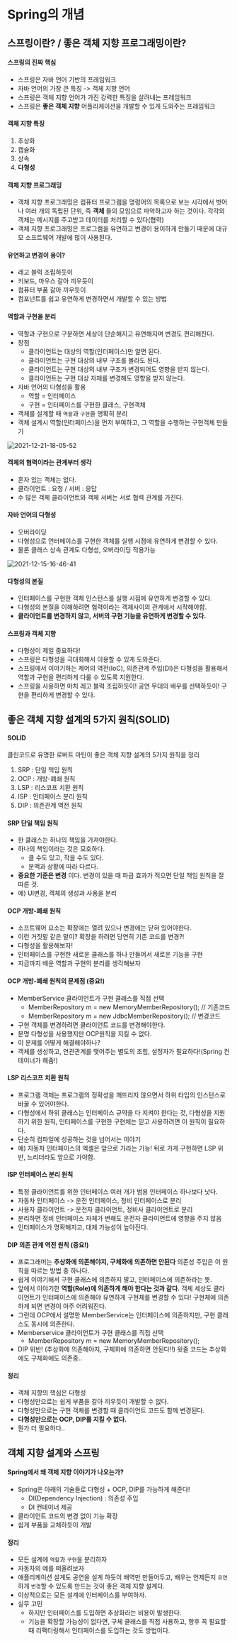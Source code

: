 # Spring의 개념

## 스프링이란? / 좋은 객체 지향 프로그래밍이란?

#### 스프링의 진짜 핵심
- 스프링은 자바 언어 기반의 프레임워크
- 자바 언어의 가장 큰 특징 -> 객체 지향 언어
- 스프링은 객체 지향 언어가 가진 강력한 특징을 살려내는 프레임워크
- 스프링은 __좋은 객체 지향__ 어플리케이션을 개발할 수 있게 도와주는 프레임워크

#### 객체 지향 특징
1. 추상화
2. 캡슐화
3. 상속
4. __다형성__

#### 객체 지향 프로그래밍
- 객체 지향 프로그래밍은 컴퓨터 프로그램을 명령어의 목록으로 보는 시각에서 벗어나 여러 개의 독립된 단위, 즉 __객체__ 들의 모임으로 파악하고자 하는 것이다. 각각의 객체는 메시지를 주고받고 데이터를 처리할 수 있다(협력)
- 객체 지향 프로그래밍은 프로그램을 유연하고 변경이 용이하게 만들기 때문에 대규모 소프트웨어 개발에 많이 사용된다.

#### 유연하고 변경이 용이?
- 레고 블럭 조립하듯이
- 키보드, 마우스 갈아 끼우듯이
- 컴퓨터 부품 갈아 끼우듯이
- 컴포넌트를 쉽고 유연하게 변경하면서 개발할 수 있는 방법

#### 역할과 구현을 분리
- 역할과 구현으로 구분하면 세상이 단순해지고 유연해지며 변경도 편리해진다.
- 장점
  -  클라이언트는 대상의 역할(인터페이스)만 알면 된다.
  -  클라이언트는 구현 대상의 내부 구조를 몰라도 된다.
  -  클라이언트는 구현 대상의 내부 구조가 변경되어도 영향을 받지 않는다.
  -  클라이언트는 구현 대상 자체를 변경해도 영향을 받지 않는다.
- 자바 언어의 다형성을 활용
  -  역할 = 인터페이스
  -  구현 = 인터페이스를 구현한 클래스, 구현객체
- 객체를 설계할 때 `역할`과 `구현`을 명확히 분리 
- 객체 설계시 역할(인터페이스)을 먼저 부여하고, 그 역할을 수행하는 구현객체 만들기

![2021-12-21-18-05-52](./pic/2021-12-21-18-05-52.png)




#### 객체의 협력이라는 관계부터 생각
- 혼자 있는 객체는 없다.
- 클라이언트 : 요청 / 서버 : 응답
- 수 많은 객체 클라이언트와 객체 서버는 서로 협력 관계를 가진다.

#### 자바 언어의 다형성
-  오버라이딩
-  다형성으로 언터페이스를 구현한 객체를 실행 시점에 유연하게 변경할 수 있다.
-  물론 클래스 상속 관계도 다형성, 오버라이딩 적용가능

![2021-12-15-16-46-41](./pic/2021-12-15-16-46-41.png)

#### 다형성의 본질
- 인터페이스를 구현한 객체 인스턴스를 실행 시점에 유연하게 변경할 수 있다.
- 다형성의 본질을 이해하려면 협력이라는 객체사이의 관계에서 시작해야함.
- __클라이언트를 변경하지 않고, 서버의 구현 기능을 유연하게 변경할 수 있다.__


#### 스프링과 객체 지향
- 다형성이 제일 중요하다!
- 스프링은 다형성을 극대화해서 이용할 수 있게 도와준다.
- 스프링에서 이야기하는 제어의 역전(IoC), 의존관계 주입(DI)은 다형성을 활용해서 역할과 구현을 편리하게 다룰 수 있도록 지원한다.
- 스프링을 사용하면 마치 레고 블럭 조립하듯이! 공연 무대의 배우를 선택하듯이! 구현을 편리하게 변경할 수 있다.

## 좋은 객체 지향 설계의 5가지 원칙(SOLID)

#### SOLID
클린코드로 유명한 로버트 마틴이 좋은 객체 지향 설계의 5가지 원칙을 정리
1. SRP : 단일 책임 원칙
2. OCP : 개방-폐쇄 원칙
3. LSP : 리스코프 치환 원칙
4. ISP : 인터페이스 분리 원칙
5. DIP : 의존관계 역전 원칙

#### SRP 단일 책임 원칙
- 한 클래스는 하나의 책임을 가져야한다.
- 하나의 책임이라는 것은 모호하다.
  -  클 수도 있고, 작을 수도 있다.
  -  문맥과 상황에 따라 다르다.
- __중요한 기준은 변경__ 이다. 변경이 있을 때 파급 효과가 적으면 단일 책임 원칙을 잘 따른 것.
- 예) UI변경, 객체의 생성과 사용을 분리 

#### OCP 개방-폐쇄 원칙
- 소프트웨어 요소는 확장에는 열려 있으나 변경에는 닫혀 있어야한다.
- 이런 거짓말 같은 말이? 확장을 하려면 당연히 기존 코드를 변경?!
- 다형성을 활용해보자!
- 인터페이스를 구현한 새로운 클래스를 하나 만들어서 새로운 기능을 구현
- 지금까지 배운 역할과 구현의 분리를 생각해보자

#### OCP 개방-폐쇄 원칙의 문제점 (중요!)
- MemberService 클라이언트가 구현 클래스를 직접 선택
  -  MemberRepository m = new MemoryMemberRepository(); // 기존코드
  -  MemberRepository m = new JdbcMemberRepository(); // 변경코드
- 구현 객체를 변경하려면 클라이언트 코드를 변경해야한다.
- 분명 다형성을 사용했지만 OCP원칙을 지킬 수 없다.
- 이 문제를 어떻게 해결해야하나?
- 객체를 생성하고, 연관관계를 맺어주는 별도의 조립, 설정자가 필요하다!(Spring 컨테이너가 해줌!)

#### LSP 리스코프 치환 원칙
- 프로그램 객체는 프로그램의 정확성을 깨뜨리지 않으면서 하위 타입의 인스턴스로 바꿀 수 있어야한다.
- 다형성에서 하위 클래스는 인터페이스 규약을 다 지켜야 한다는 것, 다형성을 지원하기 위한 원칙, 인터페이스를 구현한 구현체는 믿고 사용하려면 이 원칙이 필요하다.
- 단순히 컴파일에 성공하는 것을 넘어서는 이야기
- 예) 자동차 인터페이스의 엑셀은 앞으로 가라는 기능! 뒤로 가게 구현하면 LSP 위반, 느리더라도 앞으로 가야함.

#### ISP 인터페이스 분리 원칙
- 특정 클라이언트를 위한 인터페이스 여러 개가 범용 인터페이스 하나보다 낫다.
- 자동차 인터페이스 -> 운전 인터페이스, 정비 인터페이스로 분리
- 사용자 클라이언트 -> 운전자 클라이언트, 정비사 클라이언트로 분리
- 분리하면 정비 인터페이스 자체가 변해도 운전자 클라이언트에 영향을 주지 않음
- 인터페이스가 명확해지고, 대체 가능성이 높아진다.

#### DIP 의존 관계 역전 원칙 (중요!)
- 프로그래머는 __추상화에 의존해야지, 구체화에 의존하면 안된다__ 의존성 주입은 이 원칙을 따르는 방법 중 하나다.
- 쉽게 이야기해서 구현 클래스에 의존하지 말고, 인터페이스에 의존하라는 뜻.
- 앞에서 이야기한 __역할(Role)에 의존하게 해야 한다는 것과 같다.__ 객체 세상도 클라이언트가 인터페이스에 의존해야 유연하게 구현체를 변경할 수 있다! 구현체에 의존하게 되면 변경이 아주 어려워진다.
- 그런데 OCP에서 설명한 MemberService는 인터페이스에 의존하지만, 구현 클래스도 동시에 의존한다.
- Memberservice 클라이언트가 구현 클래스를 직접 선택
  -  MemberRepository m = new MemoryMemberRepository();
- DIP 위반! (추상화에 의존해야지, 구체화에 의존하면 안된다!!) 윗줄 코드는 추상화에도 구체화에도 의존중..

#### 정리
- 객체 지향의 핵심은 다형성
- 다형성만으로는 쉽게 부품을 갈아 끼우듯이 개발할 수 없다.
- 다형성만으로는 구현 객체를 변경할 때 클라이언트 코드도 함께 변경된다.
- __다형성만으로는 OCP, DIP를 지킬 수 없다.__
- 뭔가 더 필요하다..


## 객체 지향 설계와 스프링

#### Spring에서 왜 객체 지향 이야기가 나오는가?
- Spring은 아래의 기술들로 다형성 + OCP, DIP를 가능하게 해준다!
  -  DI(Dependency Injection) : 의존성 주입
  -  DI 컨테이너 제공
- 클라이언트 코드의 변경 없이 기능 확장
- 쉽게 부품을 교체하듯이 개발 

#### 정리
- 모든 설계에 `역할`과 `구현`을 분리하자
- 자동차의 예를 떠올려보자
- 애플리케이션 설계도 공연을 설계 하듯이 배역만 만들어두고, 배우는 언제든지 `유연`하게 `변경`할 수 있도록 만드는 것이 좋은 객체 지향 설계다.
- 이상적으로는 모든 설계에 인터페이스를 부여하자.
- 실무 고민
  -  하지만 인터페이스를 도입하면 추상화라는 비용이 발생한다.
  -  기능을 확장할 가능성이 없다면, 구체 클래스를 직접 사용하고, 향후 꼭 필요할 때 리팩터링해서 인터페이스를 도입하는 것도 방법이다.


